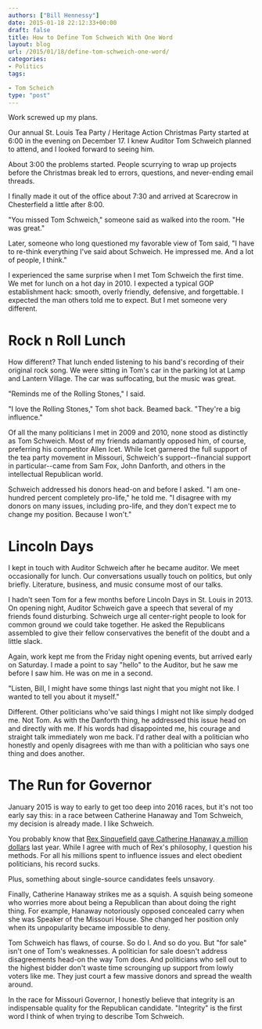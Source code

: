 ```yaml
---
authors: ["Bill Hennessy"]
date: 2015-01-18 22:12:33+00:00
draft: false
title: How to Define Tom Schweich With One Word
layout: blog
url: /2015/01/18/define-tom-schweich-one-word/
categories:
- Politics
tags:

- Tom Scheich
type: "post"
---
```


Work screwed up my plans.

Our annual St. Louis Tea Party / Heritage Action Christmas Party started at 6:00 in the evening on December 17. I knew Auditor Tom Schweich planned to attend, and I looked forward to seeing him.

About 3:00 the problems started. People scurrying to wrap up projects before the Christmas break led to errors, questions, and never-ending email threads.

I finally made it out of the office about 7:30 and arrived at Scarecrow in Chesterfield a little after 8:00.

"You missed Tom Schweich," someone said as walked into the room. "He was great."

Later, someone who long questioned my favorable view of Tom said, "I have to re-think everything I've said about Schweich. He impressed me. And a lot of people, I think."

I experienced the same surprise when I met Tom Schweich the first time. We met for lunch on a hot day in 2010. I expected a typical GOP establishment hack: smooth, overly friendly, defensive, and forgettable. I expected the man others told me to expect. But I met someone very different.



# Rock n Roll Lunch



How different? That lunch ended listening to his band's recording of their original rock song. We were sitting in Tom's car in the parking lot at Lamp and Lantern Village. The car was suffocating, but the music was great.

"Reminds me of the Rolling Stones," I said.

"I love the Rolling Stones," Tom shot back. Beamed back. "They're a big influence."

Of all the many politicians I met in 2009 and 2010, none stood as distinctly as Tom Schweich. Most of my friends adamantly opposed him, of course, preferring his competitor Allen Icet. While Icet garnered the full support of the tea party movement in Missouri, Schweich's support--financial support in particular--came from Sam Fox, John Danforth, and others in the intellectual Republican world.

Schweich addressed his donors head-on and before I asked. "I am one-hundred percent completely pro-life," he told me. "I disagree with my donors on many issues, including pro-life, and they don't expect me to change my position. Because I won't."



# Lincoln Days



I kept in touch with Auditor Schweich after he became auditor. We meet occasionally for lunch. Our conversations usually touch on politics, but only briefly. Literature, business, and music consume most of our talks.

I hadn't seen Tom for a few months before Lincoln Days in St. Louis in 2013. On opening night, Auditor Schweich gave a speech that several of my friends found disturbing. Schweich urge all center-right people to look for common ground we could take together. He asked the Republicans assembled to give their fellow conservatives the benefit of the doubt and a little slack.

Again, work kept me from the Friday night opening events, but arrived early on Saturday. I made a point to say "hello" to the Auditor, but he saw me before I saw him. He was on me in a second.

"Listen, Bill, I might have some things last night that you might not like. I wanted to tell you about it myself."

Different. Other politicians who've said things I might not like simply dodged me. Not Tom. As with the Danforth thing, he addressed this issue head on and directly with me. If his words had disappointed me, his courage and straight talk immediately won me back. I'd rather deal with a politician who honestly and openly disagrees with me than with a politician who says one thing and does another.



# The Run for Governor



January 2015 is way to early to get too deep into 2016 races, but it's not too early say this: in a race between Catherine Hanaway and Tom Schweich, my decision is already made. I like Schweich.

You probably know that [Rex Sinquefield gave Catherine Hanaway a million dollars](https://hennessysview.com/2014/11/23/rex-sinquefield-buys-high-priced-call-guv/) last year. While I agree with much of Rex's philosophy, I question his methods. For all his millions spent to influence issues and elect obedient politicians, his record sucks.

Plus, something about single-source candidates feels unsavory.

Finally, Catherine Hanaway strikes me as a squish. A squish being someone who worries more about being a Republican than about doing the right thing. For example, Hanaway notoriously opposed concealed carry when she was Speaker of the Missouri House. She changed her position only when its unpopularity became impossible to deny.

Tom Schweich has flaws, of course. So do I. And so do you. But "for sale" isn't one of Tom's weaknesses. A politician for sale doesn't address disagreements head-on the way Tom does. And politicians who sell out to the highest bidder don't waste time scrounging up support from lowly voters like me. They just court a few massive donors and spread the wealth around.

In the race for Missouri Governor, I honestly believe that integrity is an indispensable quality for the Republican candidate. "Integrity" is the first word I think of when trying to describe Tom Schweich.
